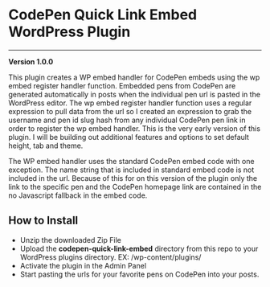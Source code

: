 CodePen Quick Link Embed WordPress Plugin
==============================

----------

**Version 1.0.0**

This plugin creates a WP embed handler for CodePen embeds using the wp embed register handler function. Embedded pens from CodePen are generated automatically in posts when the individual pen url is pasted in the WordPress editor. The wp embed register handler function uses a regular expression to pull data from the url so I created an expression to grab the username and pen id slug hash from any individual CodePen pen link in order to register the wp embed handler. This is the very early version of this plugin. I will be building out additional features and options to set default height, tab and theme.

The WP embed handler uses the standard CodePen embed code with one exception. The name string that is included in standard embed code is not included in the url. Because of this for on this version of the plugin only the link to the specific pen and the CodePen homepage link are contained in the no Javascript fallback in the embed code.  

How to Install
--------------
* Unzip the downloaded Zip File
* Upload the **codepen-quick-link-embed** directory from this repo to your WordPress plugins directory. EX: /wp-content/plugins/
* Activate the plugin in the Admin Panel
* Start pasting the urls for your favorite pens on CodePen into your posts.
